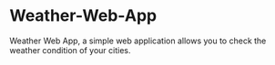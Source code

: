 # Weather-Web-App
Weather Web App, a simple web application allows you to check the weather condition of your cities.
